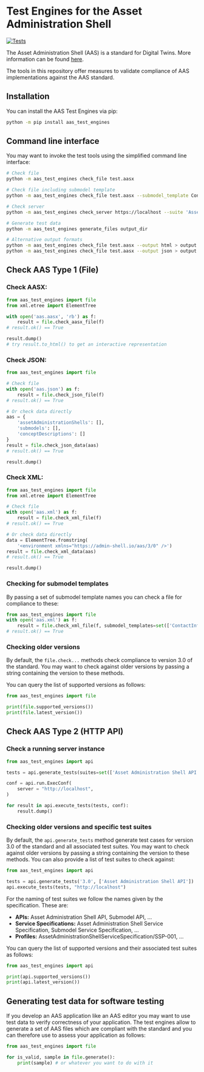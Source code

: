 # Test Engines for the Asset Administration Shell

[![Tests](https://github.com/admin-shell-io/aas-test-engines/actions/workflows/check.yml/badge.svg)](https://github.com/admin-shell-io/aas-test-engines/actions/workflows/check.yml)

The Asset Administration Shell (AAS) is a standard for Digital Twins.
More information can be found [here](https://industrialdigitaltwin.org/content-hub/downloads).

The tools in this repository offer measures to validate compliance of AAS implementations against the AAS standard.

## Installation

You can install the AAS Test Engines via pip:

```sh
python -m pip install aas_test_engines
```

## Command line interface

You may want to invoke the test tools using the simplified command line interface:

```sh
# Check file
python -m aas_test_engines check_file test.aasx

# Check file including submodel template
python -m aas_test_engines check_file test.aasx --submodel_template ContactInformation

# Check server
python -m aas_test_engines check_server https://localhost --suite 'Asset Administration Shell API'

# Generate test data
python -m aas_test_engines generate_files output_dir

# Alternative output formats
python -m aas_test_engines check_file test.aasx --output html > output.html
python -m aas_test_engines check_file test.aasx --output json > output.json
```

## Check AAS Type 1 (File)

### Check AASX:
```python
from aas_test_engines import file
from xml.etree import ElementTree

with open('aas.aasx', 'rb') as f:
    result = file.check_aasx_file(f)
# result.ok() == True

result.dump()
# try result.to_html() to get an interactive representation
```

### Check JSON:

```python
from aas_test_engines import file

# Check file
with open('aas.json') as f:
    result = file.check_json_file(f)
# result.ok() == True

# Or check data directly
aas = {
    'assetAdministrationShells': [],
    'submodels': [],
    'conceptDescriptions': []
}
result = file.check_json_data(aas)
# result.ok() == True

result.dump()
```

### Check XML:
```python
from aas_test_engines import file
from xml.etree import ElementTree

# Check file
with open('aas.xml') as f:
    result = file.check_xml_file(f)
# result.ok() == True

# Or check data directly
data = ElementTree.fromstring(
    '<environment xmlns="https://admin-shell.io/aas/3/0" />')
result = file.check_xml_data(aas)
# result.ok() == True

result.dump()
```

### Checking for submodel templates
By passing a set of submodel template names you can check a file for compliance to these:

```python
from aas_test_engines import file
with open('aas.xml') as f:
    result = file.check_xml_file(f, submodel_templates=set(['ContactInformation']))
# result.ok() == True

```

### Checking older versions

By default, the `file.check...` methods check compliance to version 3.0 of the standard.
You may want to check against older versions by passing a string containing the version to these methods.

You can query the list of supported versions as follows:

```python
from aas_test_engines import file

print(file.supported_versions())
print(file.latest_version())
```

## Check AAS Type 2 (HTTP API)

### Check a running server instance

```python
from aas_test_engines import api

tests = api.generate_tests(suites=set(['Asset Administration Shell API']))

conf = api.run.ExecConf(
    server = "http://localhost",
)

for result in api.execute_tests(tests, conf):
    result.dump()
```

### Checking older versions and specific test suites

By default, the `api.generate_tests` method generate test cases for version 3.0 of the standard and all associated test suites.
You may want to check against older versions by passing a string containing the version to these methods.
You can also provide a list of test suites to check against:

```python
from aas_test_engines import api

tests = api.generate_tests('3.0', ['Asset Administration Shell API'])
api.execute_tests(tests, "http://localhost")
```

For the naming of test suites we follow the names given by the specification. These are:
* **APIs:** Asset Administration Shell API, Submodel API, ...
* **Service Specifications:** Asset Administration Shell Service Specification, Submodel Service Specification, ...
* **Profiles:**  AssetAdministrationShellServiceSpecification/SSP-001, ...

You can query the list of supported versions and their associated test suites as follows:

```python
from aas_test_engines import api

print(api.supported_versions())
print(api.latest_version())
```

## Generating test data for software testing

If you develop an AAS application like an AAS editor you may want to use test data to verify correctness of your application.
The test engines allow to generate a set of AAS files which are compliant with the standard and you can therefore use to assess your application as follows:

```python
from aas_test_engines import file

for is_valid, sample in file.generate():
    print(sample) # or whatever you want to do with it
```
